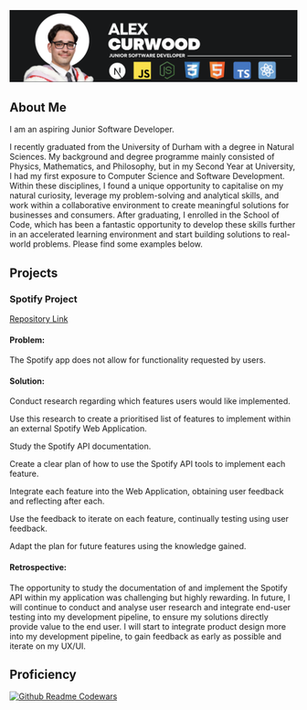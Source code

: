 ![banner](banner.png)

## About Me

I am an aspiring Junior Software Developer. 

I recently graduated from the University of Durham with a degree in Natural Sciences. My background and degree programme mainly consisted of Physics, Mathematics, and Philosophy, but in my Second Year at University, I had my first exposure to Computer Science and Software Development. Within these disciplines, I found a unique opportunity to capitalise on my natural curiosity, leverage my problem-solving and analytical skills, and work within a collaborative environment to create meaningful solutions for businesses and consumers. After graduating, I enrolled in the School of Code, which has been a fantastic opportunity to develop these skills further in an accelerated learning environment and start building solutions to real-world problems. Please find some examples below.

## Projects

### Spotify Project
<a href="https://github.com/alexcurwood/SpotifyProject">Repository Link</a>
#### Problem:
The Spotify app does not allow for functionality requested by users.

#### Solution:
Conduct research regarding which features users would like implemented.

Use this research to create a prioritised list of features to implement within an external Spotify Web Application.

Study the Spotify API documentation.

Create a clear plan of how to use the Spotify API tools to implement each feature.

Integrate each feature into the Web Application, obtaining user feedback and reflecting after each.

Use the feedback to iterate on each feature, continually testing using user feedback.

Adapt the plan for future features using the knowledge gained.

#### Retrospective:
The opportunity to study the documentation of and implement the Spotify API within my application was challenging but highly rewarding.
In future, I will continue to conduct and analyse user research and integrate end-user testing into my development pipeline, to ensure my solutions directly provide value to the end user. I will start to integrate product design more into my development pipeline, to gain feedback as early as possible and iterate on my UX/UI. 

## Proficiency

[![Github Readme Codewars](https://codewars-stats-ignacio-cuadra.vercel.app/?username=AlexCurwood)](https://github.com/ignacio-cuadra/github-readme-codewars)
